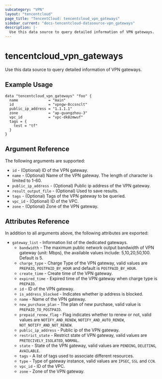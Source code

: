 ```yaml
---
subcategory: "VPN"
layout: "tencentcloud"
page_title: "TencentCloud: tencentcloud_vpn_gateways"
sidebar_current: "docs-tencentcloud-datasource-vpn_gateways"
description: |-
  Use this data source to query detailed information of VPN gateways.
---
```


# tencentcloud_vpn_gateways

Use this data source to query detailed information of VPN gateways.

## Example Usage

```hcl
data "tencentcloud_vpn_gateways" "foo" {
  name              = "main"
  id                = "vpngw-8ccsnclt"
  public_ip_address = "1.1.1.1"
  zone              = "ap-guangzhou-3"
  vpc_id            = "vpc-dk8zmwuf"
  tags = {
    test = "tf"
  }
}
```

## Argument Reference

The following arguments are supported:

* `id` - (Optional) ID of the VPN gateway.
* `name` - (Optional) Name of the VPN gateway. The length of character is limited to 1-60.
* `public_ip_address` - (Optional) Public ip address of the VPN gateway.
* `result_output_file` - (Optional) Used to save results.
* `tags` - (Optional) Tags of the VPN gateway to be queried.
* `vpc_id` - (Optional) ID of the VPC.
* `zone` - (Optional) Zone of the VPN gateway.

## Attributes Reference

In addition to all arguments above, the following attributes are exported:

* `gateway_list` - Information list of the dedicated gateways.
  * `bandwidth` - The maximum public network output bandwidth of VPN gateway (unit: Mbps), the available values include: 5,10,20,50,100. Default is 5.
  * `charge_type` - Charge Type of the VPN gateway, valid values are `PREPAID`, `POSTPAID_BY_HOUR` and default is `POSTPAID_BY_HOUR`.
  * `create_time` - Create time of the VPN gateway.
  * `expired_time` - Expired time of the VPN gateway when charge type is `PREPAID`.
  * `id` - ID of the VPN gateway.
  * `is_address_blocked` - Indicates whether ip address is blocked.
  * `name` - Name of the VPN gateway.
  * `new_purchase_plan` - The plan of new purchase, valid value is `PREPAID_TO_POSTPAID`.
  * `prepaid_renew_flag` - Flag indicates whether to renew or not, valid values are `NOTIFY_AND_RENEW`, `NOTIFY_AND_AUTO_RENEW`, `NOT_NOTIFY_AND_NOT_RENEW`.
  * `public_ip_address` - Public ip of the VPN gateway.
  * `restrict_state` - Restrict state of VPN gateway, valid values are `PRETECIVELY_ISOLATED`, `NORMAL`.
  * `state` - State of the VPN gateway, valid values are `PENDING`, `DELETING`, `AVAILABLE`.
  * `tags` - A list of tags used to associate different resources.
  * `type` - Type of gateway instance, valid values are `IPSEC`, `SSL` and `CCN`.
  * `vpc_id` - ID of the VPC.
  * `zone` - Zone of the VPN gateway.


